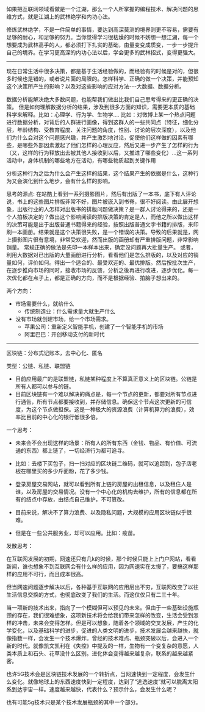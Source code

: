 如果把互联网领域看做是一个江湖，那么一个人所掌握的编程技术、解决问题的思维方式，就是江湖上的武林绝学和内功心法。

修炼武林绝学，不是一件简单的事情，要达到高深莫测的境界则更不容易，需要有足够的耐心，和足够的努力。当你觉得学习很枯燥的时候不妨想一想江湖，每一个想要成为武林高手的人，都必须打下扎实的基础，由量变变成质变，一步一步提升自己的境界。在学习更高深的内功心法以后，学会更多的武林招式，变得更强大。

---
现在日常生活中很多决策，都是基于生活经验做的，而经验有的时候是对的，但很多时候也是错的，或者说片面的局限的。怎样科学、正确的做一个决策，并能预知这个决策所产生的影响？以及对这些影响的应对方法---大数据、数据分析。

数据分析能解决绝大多数问题，也能帮我们做出比我们自己思考得来的更正确的决策。
但是如何理解数据分析的结果，涉及到很多方面的知识，需要更本质的基础科学来解释。比如：心理学、行为学、生物学....
比如：对微博上某一个热点问题进行数据分析，对背后的人群进行画像，得到这群人的一些共同点（特征，细化分层，年龄结构、受教育程度、关注问题的角度，性别、讨论的层次深度），以及他们为什么会对这个问题感兴趣，并产生激烈地讨论，促使他们这样做的因素有哪些，是哪些外部因素激起了他们怎样的心理反应，然后又进一步产生了怎样的行为（又，这样的行为释放出去被其他人接收到以后，又推进了哪些变化）...这一系列活动中，身体机制的哪些地方在活动，有哪些物质起到关键作用

分析这种行为之后为什么会产生这样的结果，这个结果产生的依据是什么，这种行为又会演化到什么地步，会有什么样的影响。

思考的源点:
在站酷上看到一系列摄影图片，然后有出版了一本书，底下有人评论说，书上的这些图片排版非常不好，图片被嵌入到书脊，很不好阅读。由此展开想象，出版行业的人怎样对出版书的排版问题做决策？是一群人讨论得来的，还是一个人拍板决定的？做出这个影响阅读的排版决策的肯定是人，而他之所以做出这样的决策可能是出于出版普通书籍得来的经验，按照出版普通文字书籍的排版，来印刷一本画册。结果就是这个决策很失败，是一个错误的决策。导致的后果就是，网上摄影图片很有意境，非常受欢迎，然而出版的画册却有严重排版问题，非常影响销量。
常规正确的做法是先印一本样本出来，确定没问题再大批量生产。
或者，利用大数据对已出版的大量画册进行分析，看看他们是怎么排版的，以及对应的销量如何，评价如何。得出一个适合的、最受欢迎的、最优排版。然后按批次生产，在逐步推向市场的同时，接收市场的反馈，分析之後再进行改进，逐步优化。每一次优化都在点子上，都是正确的方向，而不是根据经验、拍脑子想出来的。

两个方向：

- 市场需要什么，就给什么
    + 传统制造业：什么需求量大就生产什么
- 没有市场就创建市场，给一个市场需求。
    - 苹果公司：重新定义智能手机，创建了一个智能手机的市场
    - 阿里巴巴：开创移动支付的新时代

---
区块链：分布式记账本，去中心化、匿名

类型：公链、私链、联盟链

- 目前应用最广的是联盟链，私链某种程度上不算真正意义上的区块链。公链是所有人都可以参与的链。
- 目前区块链有一个难以解决的痛点是，每一个节点的更新，都要对所有节点进行通告，所有节点都要接收到，并存储信息。确保这个节点这次更新的可信度，为这个节点做担保。这是一种极大的资源浪费（计算机算力的浪费），效率比目前的中心化的银行低很多倍。

一个思考：

- 未来会不会出现这样的场景：所有人的所有东西（金钱、物品、有价值、可流通的东西）都上链了，一切经济行为都可追寻。

- 比如：去楼下买包子，扫一扫对应的区块链二维码，就可以追踪到，包子店老板在哪里买的多少斤面粉，花了多少钱。
- 登录房屋交易网站，就可以看到所有上链的房屋的出租信息，以及租住人是谁，以及房屋的交易情况。没有一个中心化的机构去维护，所有的信息都在所有的结点中存放，由结点自己维护，不可篡改。

- 目前来说，解决不了算力浪费、以及隐私问题，大规模的应用区块链似乎很难。
- 但是在一些公共服务业，却可以应用。比如：疫苗。

发散思考：

在互联网发展的初期，网速还只有几k的时候，那个时候只能上上门户网站，看看新闻，谁也想象不到互联网会有什么样的应用，因为网速实在太慢了，要搞这样那样的应用不可行，而且成本很高。

但当网速问题逐步解决以后，各种基于互联网的应用层出不穷，互联网改变了以往生活信息交换的方式，也彻底改变了我们的生活。而这仅仅只有二三十年。

当一项新的技术出来，指向了一个模糊但可以预见的未来。但由于一些基础设施瓶颈的存在，我们很难想象，这项新技术将会给我们带来怎样的改变，生活会受到怎样的冲击，未来会变得怎样。但是可以想象，随着各个领域的交叉发展，产生的化学变化，以及基础科学的进步，促进的人类文明的进步，技术发展会越来越快，就像指数一样，会发生一个技术爆炸。曾经的技术难点、瓶颈突破以后，会进入一个新的时代。就像凯文凯利在《失控》中提及的一样，生物有一个变复杂的意愿，人类本质上和石头、花草没什么区别。进化体会变得越来越复杂，联系的越来越紧密。

也许5G技术会是区块链技术发展的一个转折点，当网速快到一定程度，会发生什么变化。就像地球上的东西速度快到一定程度，达到了“逃逸速度”就可以脱离太阳系到达宇宙一样。速度越来越快，代表什么？预示什么，会发生什么呢？

也有可能5g技术只是某个技术发展瓶颈的其中一个部分。
